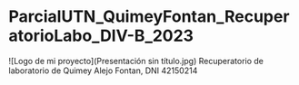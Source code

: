 # ParcialUTN_QuimeyFontan_RecuperatorioLabo_DIV-B_2023
![Logo de mi proyecto](Presentación sin título.jpg)
 Recuperatorio de laboratorio de Quimey Alejo Fontan, DNI 42150214
